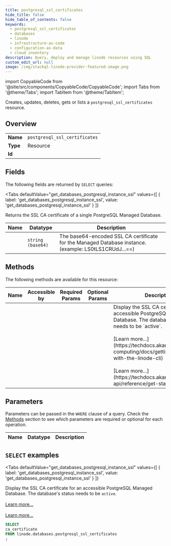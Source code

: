```yaml
--- 
title: postgresql_ssl_certificates
hide_title: false
hide_table_of_contents: false
keywords:
  - postgresql_ssl_certificates
  - databases
  - linode
  - infrastructure-as-code
  - configuration-as-data
  - cloud inventory
description: Query, deploy and manage linode resources using SQL
custom_edit_url: null
image: /img/stackql-linode-provider-featured-image.png
---
```


import CopyableCode from '@site/src/components/CopyableCode/CopyableCode';
import Tabs from '@theme/Tabs';
import TabItem from '@theme/TabItem';

Creates, updates, deletes, gets or lists a <code>postgresql_ssl_certificates</code> resource.

## Overview
<table><tbody>
<tr><td><b>Name</b></td><td><code>postgresql_ssl_certificates</code></td></tr>
<tr><td><b>Type</b></td><td>Resource</td></tr>
<tr><td><b>Id</b></td><td><CopyableCode code="linode.databases.postgresql_ssl_certificates" /></td></tr>
</tbody></table>

## Fields

The following fields are returned by `SELECT` queries:

<Tabs
    defaultValue="get_databases_postgresql_instance_ssl"
    values={[
        { label: 'get_databases_postgresql_instance_ssl', value: 'get_databases_postgresql_instance_ssl' }
    ]}
>
<TabItem value="get_databases_postgresql_instance_ssl">

Returns the SSL CA certificate of a single PostgreSQL Managed Database.

<table>
<thead>
    <tr>
    <th>Name</th>
    <th>Datatype</th>
    <th>Description</th>
    </tr>
</thead>
<tbody>
<tr>
    <td><CopyableCode code="ca_certificate" /></td>
    <td><code>string (base64)</code></td>
    <td>The base64-encoded SSL CA certificate for the Managed Database instance. (example: LS0tLS1CRUdJ...==)</td>
</tr>
</tbody>
</table>
</TabItem>
</Tabs>

## Methods

The following methods are available for this resource:

<table>
<thead>
    <tr>
    <th>Name</th>
    <th>Accessible by</th>
    <th>Required Params</th>
    <th>Optional Params</th>
    <th>Description</th>
    </tr>
</thead>
<tbody>
<tr>
    <td><a href="#get_databases_postgresql_instance_ssl"><CopyableCode code="get_databases_postgresql_instance_ssl" /></a></td>
    <td><CopyableCode code="select" /></td>
    <td></td>
    <td></td>
    <td>Display the SSL CA certificate for an accessible PostgreSQL Managed Database. The database's status needs to be `active`.<br /><br />[Learn more...](https://techdocs.akamai.com/cloud-computing/docs/getting-started-with-the-linode-cli)<br /><br />[Learn more...](https://techdocs.akamai.com/linode-api/reference/get-started#oauth)</td>
</tr>
</tbody>
</table>

## Parameters

Parameters can be passed in the `WHERE` clause of a query. Check the [Methods](#methods) section to see which parameters are required or optional for each operation.

<table>
<thead>
    <tr>
    <th>Name</th>
    <th>Datatype</th>
    <th>Description</th>
    </tr>
</thead>
<tbody>
</tbody>
</table>

## `SELECT` examples

<Tabs
    defaultValue="get_databases_postgresql_instance_ssl"
    values={[
        { label: 'get_databases_postgresql_instance_ssl', value: 'get_databases_postgresql_instance_ssl' }
    ]}
>
<TabItem value="get_databases_postgresql_instance_ssl">

Display the SSL CA certificate for an accessible PostgreSQL Managed Database. The database's status needs to be `active`.<br /><br />[Learn more...](https://techdocs.akamai.com/cloud-computing/docs/getting-started-with-the-linode-cli)<br /><br />[Learn more...](https://techdocs.akamai.com/linode-api/reference/get-started#oauth)

```sql
SELECT
ca_certificate
FROM linode.databases.postgresql_ssl_certificates
;
```
</TabItem>
</Tabs>
